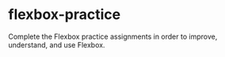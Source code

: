 # flexbox-practice
Complete the Flexbox practice assignments in order to improve, understand, and use Flexbox.
